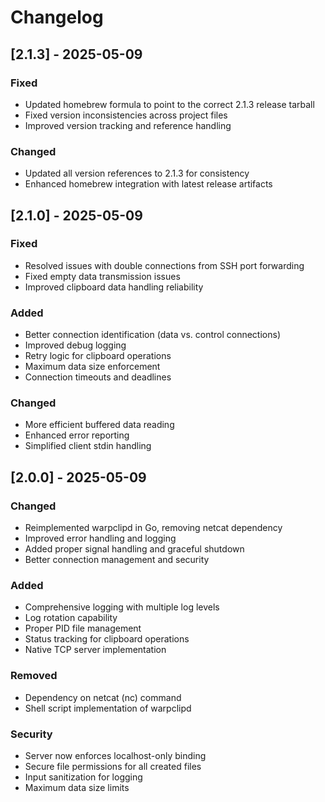 # Changelog

## [2.1.3] - 2025-05-09

### Fixed
- Updated homebrew formula to point to the correct 2.1.3 release tarball
- Fixed version inconsistencies across project files
- Improved version tracking and reference handling

### Changed
- Updated all version references to 2.1.3 for consistency
- Enhanced homebrew integration with latest release artifacts

## [2.1.0] - 2025-05-09

### Fixed
- Resolved issues with double connections from SSH port forwarding
- Fixed empty data transmission issues
- Improved clipboard data handling reliability

### Added
- Better connection identification (data vs. control connections)
- Improved debug logging
- Retry logic for clipboard operations
- Maximum data size enforcement
- Connection timeouts and deadlines

### Changed
- More efficient buffered data reading
- Enhanced error reporting
- Simplified client stdin handling

## [2.0.0] - 2025-05-09

### Changed
- Reimplemented warpclipd in Go, removing netcat dependency
- Improved error handling and logging
- Added proper signal handling and graceful shutdown
- Better connection management and security

### Added
- Comprehensive logging with multiple log levels
- Log rotation capability
- Proper PID file management
- Status tracking for clipboard operations
- Native TCP server implementation

### Removed
- Dependency on netcat (nc) command
- Shell script implementation of warpclipd

### Security
- Server now enforces localhost-only binding
- Secure file permissions for all created files
- Input sanitization for logging
- Maximum data size limits

